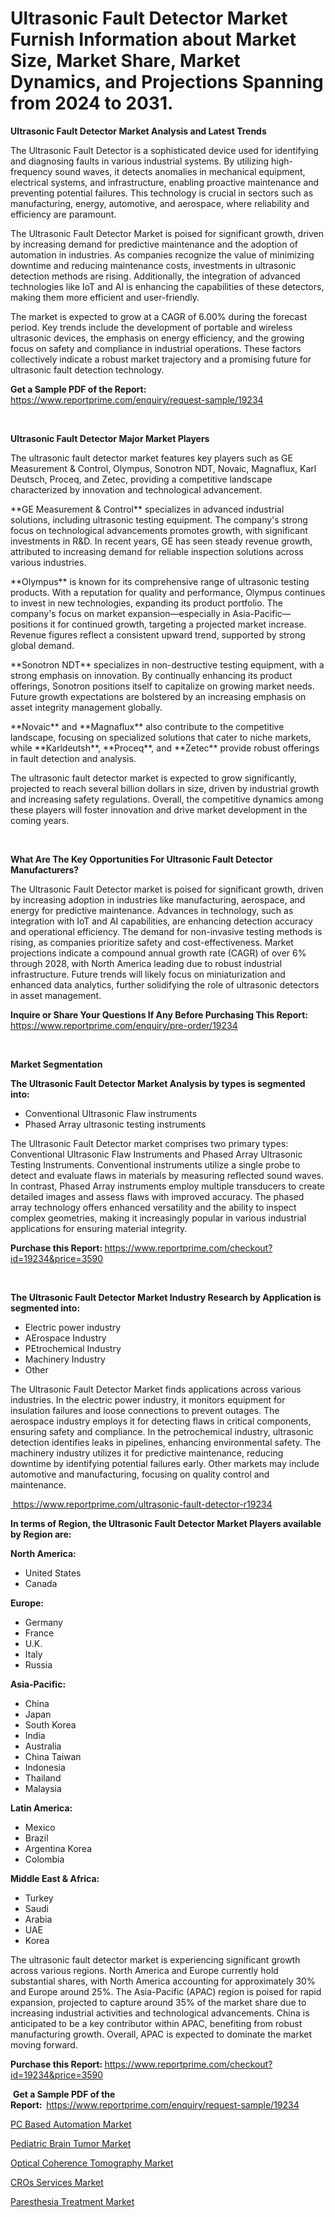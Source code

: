 <p><h1>Ultrasonic Fault Detector Market Furnish Information about Market Size, Market Share, Market Dynamics, and Projections Spanning from 2024 to 2031.</h1></p><p><strong>Ultrasonic Fault Detector Market Analysis and Latest Trends</strong></p>
<p><p>The Ultrasonic Fault Detector is a sophisticated device used for identifying and diagnosing faults in various industrial systems. By utilizing high-frequency sound waves, it detects anomalies in mechanical equipment, electrical systems, and infrastructure, enabling proactive maintenance and preventing potential failures. This technology is crucial in sectors such as manufacturing, energy, automotive, and aerospace, where reliability and efficiency are paramount.</p><p>The Ultrasonic Fault Detector Market is poised for significant growth, driven by increasing demand for predictive maintenance and the adoption of automation in industries. As companies recognize the value of minimizing downtime and reducing maintenance costs, investments in ultrasonic detection methods are rising. Additionally, the integration of advanced technologies like IoT and AI is enhancing the capabilities of these detectors, making them more efficient and user-friendly.</p><p>The market is expected to grow at a CAGR of 6.00% during the forecast period. Key trends include the development of portable and wireless ultrasonic devices, the emphasis on energy efficiency, and the growing focus on safety and compliance in industrial operations. These factors collectively indicate a robust market trajectory and a promising future for ultrasonic fault detection technology.</p></p>
<p><strong>Get a Sample PDF of the Report:&nbsp;</strong> <a href="https://www.reportprime.com/enquiry/request-sample/19234?utm_campaign=1860&utm_medium=2&utm_source=Github&utm_content=ia&utm_term=22112024&utm_id=ultrasonic-fault-detector">https://www.reportprime.com/enquiry/request-sample/19234</a></p>
<p>&nbsp;</p>
<p><strong>Ultrasonic Fault Detector Major Market Players</strong></p>
<p><p>The ultrasonic fault detector market features key players such as GE Measurement & Control, Olympus, Sonotron NDT, Novaic, Magnaflux, Karl Deutsch, Proceq, and Zetec, providing a competitive landscape characterized by innovation and technological advancement.</p><p>**GE Measurement & Control** specializes in advanced industrial solutions, including ultrasonic testing equipment. The company's strong focus on technological advancements promotes growth, with significant investments in R&D. In recent years, GE has seen steady revenue growth, attributed to increasing demand for reliable inspection solutions across various industries.</p><p>**Olympus** is known for its comprehensive range of ultrasonic testing products. With a reputation for quality and performance, Olympus continues to invest in new technologies, expanding its product portfolio. The company's focus on market expansion—especially in Asia-Pacific—positions it for continued growth, targeting a projected market increase. Revenue figures reflect a consistent upward trend, supported by strong global demand.</p><p>**Sonotron NDT** specializes in non-destructive testing equipment, with a strong emphasis on innovation. By continually enhancing its product offerings, Sonotron positions itself to capitalize on growing market needs. Future growth expectations are bolstered by an increasing emphasis on asset integrity management globally. </p><p>**Novaic** and **Magnaflux** also contribute to the competitive landscape, focusing on specialized solutions that cater to niche markets, while **Karldeutsh**, **Proceq**, and **Zetec** provide robust offerings in fault detection and analysis.</p><p>The ultrasonic fault detector market is expected to grow significantly, projected to reach several billion dollars in size, driven by industrial growth and increasing safety regulations. Overall, the competitive dynamics among these players will foster innovation and drive market development in the coming years.</p></p>
<p>&nbsp;</p>
<p><strong>What Are The Key Opportunities For Ultrasonic Fault Detector Manufacturers?</strong></p>
<p><p>The Ultrasonic Fault Detector market is poised for significant growth, driven by increasing adoption in industries like manufacturing, aerospace, and energy for predictive maintenance. Advances in technology, such as integration with IoT and AI capabilities, are enhancing detection accuracy and operational efficiency. The demand for non-invasive testing methods is rising, as companies prioritize safety and cost-effectiveness. Market projections indicate a compound annual growth rate (CAGR) of over 6% through 2028, with North America leading due to robust industrial infrastructure. Future trends will likely focus on miniaturization and enhanced data analytics, further solidifying the role of ultrasonic detectors in asset management.</p></p>
<p><strong>Inquire or Share Your Questions If Any Before Purchasing This Report:</strong> <a href="https://www.reportprime.com/enquiry/pre-order/19234?utm_campaign=1860&utm_medium=2&utm_source=Github&utm_content=ia&utm_term=22112024&utm_id=ultrasonic-fault-detector">https://www.reportprime.com/enquiry/pre-order/19234</a></p>
<p>&nbsp;</p>
<p><strong>Market Segmentation</strong></p>
<p><strong>The Ultrasonic Fault Detector Market Analysis by types is segmented into:</strong></p>
<p><ul><li>Conventional Ultrasonic Flaw instruments</li><li>Phased Array ultrasonic testing instruments</li></ul></p>
<p><p>The Ultrasonic Fault Detector market comprises two primary types: Conventional Ultrasonic Flaw Instruments and Phased Array Ultrasonic Testing Instruments. Conventional instruments utilize a single probe to detect and evaluate flaws in materials by measuring reflected sound waves. In contrast, Phased Array instruments employ multiple transducers to create detailed images and assess flaws with improved accuracy. The phased array technology offers enhanced versatility and the ability to inspect complex geometries, making it increasingly popular in various industrial applications for ensuring material integrity.</p></p>
<p><strong>Purchase this Report:&nbsp;</strong><a href="https://www.reportprime.com/checkout?id=19234&price=3590&utm_campaign=1860&utm_medium=2&utm_source=Github&utm_content=ia&utm_term=22112024&utm_id=ultrasonic-fault-detector">https://www.reportprime.com/checkout?id=19234&price=3590</a></p>
<p>&nbsp;</p>
<p><strong>The Ultrasonic Fault Detector Market Industry Research by Application is segmented into:</strong></p>
<p><ul><li>Electric power industry</li><li>AErospace Industry</li><li>PEtrochemical Industry</li><li>Machinery Industry</li><li>Other</li></ul></p>
<p><p>The Ultrasonic Fault Detector Market finds applications across various industries. In the electric power industry, it monitors equipment for insulation failures and loose connections to prevent outages. The aerospace industry employs it for detecting flaws in critical components, ensuring safety and compliance. In the petrochemical industry, ultrasonic detection identifies leaks in pipelines, enhancing environmental safety. The machinery industry utilizes it for predictive maintenance, reducing downtime by identifying potential failures early. Other markets may include automotive and manufacturing, focusing on quality control and maintenance.</p></p>
<p><a href="https://www.reportprime.com/ultrasonic-fault-detector-r19234?utm_campaign=1860&utm_medium=2&utm_source=Github&utm_content=ia&utm_term=22112024&utm_id=ultrasonic-fault-detector">&nbsp;https://www.reportprime.com/ultrasonic-fault-detector-r19234</a></p>
<p><strong>In terms of Region, the Ultrasonic Fault Detector Market Players available by Region are:</strong></p>
<p>
    <p> <strong> North America: </strong>
        <ul>
            <li>United States</li>
            <li>Canada</li>
        </ul>
        </p> 
    <p> <strong> Europe: </strong>
        <ul>
            <li>Germany</li>
            <li>France</li>
            <li>U.K.</li>
            <li>Italy</li>
            <li>Russia</li>
        </ul>
        </p> 
    <p> <strong> Asia-Pacific: </strong>
        <ul>
            <li>China</li>
            <li>Japan</li>
            <li>South Korea</li>
            <li>India</li>
            <li>Australia</li>
            <li>China Taiwan</li>
            <li>Indonesia</li>
            <li>Thailand</li>
            <li>Malaysia</li>
        </ul>
        </p> 
    <p> <strong> Latin America: </strong>
        <ul>
            <li>Mexico</li>
            <li>Brazil</li>
            <li>Argentina Korea</li>
            <li>Colombia</li>
        </ul>
        </p> 
    <p> <strong> Middle East & Africa: </strong>
        <ul>
            <li>Turkey</li>
            <li>Saudi</li>
            <li>Arabia</li>
            <li>UAE</li>
            <li>Korea</li>
        </ul>
    </p>
    </p>
<p><p>The ultrasonic fault detector market is experiencing significant growth across various regions. North America and Europe currently hold substantial shares, with North America accounting for approximately 30% and Europe around 25%. The Asia-Pacific (APAC) region is poised for rapid expansion, projected to capture around 35% of the market share due to increasing industrial activities and technological advancements. China is anticipated to be a key contributor within APAC, benefiting from robust manufacturing growth. Overall, APAC is expected to dominate the market moving forward.</p></p>
<p><strong>Purchase this Report: </strong><a href="https://www.reportprime.com/checkout?id=19234&price=3590&utm_campaign=1860&utm_medium=2&utm_source=Github&utm_content=ia&utm_term=22112024&utm_id=ultrasonic-fault-detector">https://www.reportprime.com/checkout?id=19234&price=3590</a></p>
<p>&nbsp;<strong>Get a Sample PDF of the Report:&nbsp;&nbsp;</strong><a href="https://www.reportprime.com/enquiry/request-sample/19234?utm_campaign=1860&utm_medium=2&utm_source=Github&utm_content=ia&utm_term=22112024&utm_id=ultrasonic-fault-detector">https://www.reportprime.com/enquiry/request-sample/19234</a></p>
<p><strong></strong></p>
<p><p><a href="https://www.linkedin.com/pulse/pc-based-automation-market-analysis-report-2024-2031-key-m1mte?utm_campaign=1860&utm_medium=2&utm_source=Github&utm_content=ia&utm_term=22112024&utm_id=ultrasonic-fault-detector">PC Based Automation Market</a></p><p><a href="https://www.linkedin.com/pulse/pediatric-brain-tumor-market-future-analysis-its-size-4slie?utm_campaign=1860&utm_medium=2&utm_source=Github&utm_content=ia&utm_term=22112024&utm_id=ultrasonic-fault-detector">Pediatric Brain Tumor Market</a></p><p><a href="https://issuu.com/reportprime-2/docs/optical-coherence-tomography-market_8c94fb594a89b8?utm_campaign=1860&utm_medium=2&utm_source=Github&utm_content=ia&utm_term=22112024&utm_id=ultrasonic-fault-detector">Optical Coherence Tomography Market</a></p><p><a href="https://issuu.com/reportprime-2/docs/cros-services-market-size-2030.pptx_bc219cd57bf1f0?utm_campaign=1860&utm_medium=2&utm_source=Github&utm_content=ia&utm_term=22112024&utm_id=ultrasonic-fault-detector">CROs Services Market</a></p><p><a href="https://www.linkedin.com/pulse/projected-growth-paresthesia-treatment-market-from-2031-4kf4e?utm_campaign=1860&utm_medium=2&utm_source=Github&utm_content=ia&utm_term=22112024&utm_id=ultrasonic-fault-detector">Paresthesia Treatment Market</a></p></p>